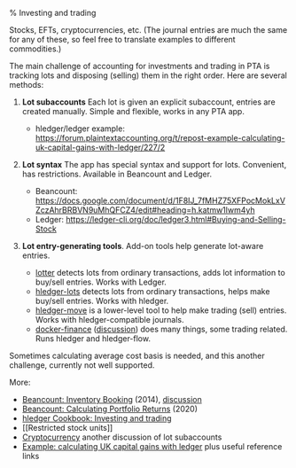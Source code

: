 % Investing and trading

Stocks, EFTs, cryptocurrencies, etc.
(The journal entries are much the same for any of these, so feel free to translate examples to different commodities.)

The main challenge of accounting for investments and trading in PTA is tracking lots and disposing (selling) them in the right order.
Here are several methods:

1. **Lot subaccounts**
   Each lot is given an explicit subaccount, entries are created manually.
   Simple and flexible, works in any PTA app.
   - hledger/ledger example: https://forum.plaintextaccounting.org/t/repost-example-calculating-uk-capital-gains-with-ledger/227/2

2. **Lot syntax**
   The app has special syntax and support for lots.
   Convenient, has restrictions. Available in Beancount and Ledger.
   - Beancount: https://docs.google.com/document/d/1F8IJ_7fMHZ75XFPocMokLxVZczAhrBRBVN9uMhQFCZ4/edit#heading=h.katmw1lwm4yh
   - Ledger: https://ledger-cli.org/doc/ledger3.html#Buying-and-Selling-Stock

3. **Lot entry-generating tools**.
   Add-on tools help generate lot-aware entries.
   - [lotter](https://src.d10.dev/lotter/doc/tip/README.md) detects lots from ordinary transactions, adds lot information to buy/sell entries. Works with Ledger.
   - [hledger-lots](https://github.com/edkedk99/hledger-lots) detects lots from ordinary transactions, helps make buy/sell entries. Works with hledger.
   - [hledger-move](https://hledger.org/scripts.html#hledger-move) is a lower-level tool to help make trading (sell) entries. Works with hledger-compatible journals.
   - [docker-finance](https://gitea.com/EvergreenCrypto/docker-finance) 
     ([discussion](https://forum.plaintextaccounting.org/t/docker-finance-modern-accounting-for-the-power-user/189)) 
     does many things, some trading related. Runs hledger and hledger-flow.

Sometimes calculating average cost basis is needed, and this another challenge, currently not well supported.

More:

- [Beancount: Inventory Booking](https://docs.google.com/document/d/1F8IJ_7fMHZ75XFPocMokLxVZczAhrBRBVN9uMhQFCZ4) (2014), [discussion](https://groups.google.com/forum/#!searchin/ledger-cli/inventory/ledger-cli/aQvbjTZa7HE/x3KNPteJWPsJ)
- [Beancount: Calculating Portfolio Returns](http://furius.ca/beancount/doc/returns) (2020)
- [hledger Cookbook: Investing and trading](https://hledger.org/cookbook.html#investing-and-trading)
- [[Restricted stock units]]
- [Cryptocurrency](https://forum.plaintextaccounting.org/t/cryptocurrency/37) another discussion of lot subaccounts
- [Example: calculating UK capital gains with ledger](https://forum.plaintextaccounting.org/t/repost-example-calculating-uk-capital-gains-with-ledger/227) plus useful reference links
